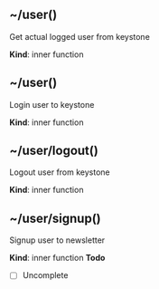 <a name="/user"></a>

## ~/user()
Get actual logged user from keystone

**Kind**: inner function
<a name="/user"></a>

## ~/user()
Login user to keystone

**Kind**: inner function
<a name="/user/logout"></a>

## ~/user/logout()
Logout user from keystone

**Kind**: inner function
<a name="/user/signup"></a>

## ~/user/signup()
Signup user to newsletter

**Kind**: inner function
**Todo**

- [ ] Uncomplete

